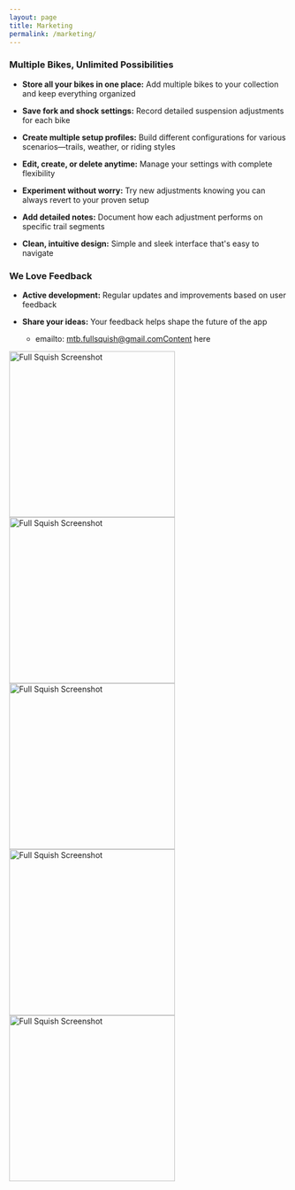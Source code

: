 ```yaml
---
layout: page
title: Marketing
permalink: /marketing/
---
```


### Multiple Bikes, Unlimited Possibilities

- **Store all your bikes in one place:** Add multiple bikes to your collection and keep everything organized

- **Save fork and shock settings:** Record detailed suspension adjustments for each bike

- **Create multiple setup profiles:** Build different configurations for various scenarios—trails, weather, or riding styles

- **Edit, create, or delete anytime:** Manage your settings with complete flexibility

- **Experiment without worry:** Try new adjustments knowing you can always revert to your proven setup

- **Add detailed notes:** Document how each adjustment performs on specific trail segments

- **Clean, intuitive design:** Simple and sleek interface that's easy to navigate

### We Love Feedback

- **Active development:** Regular updates and improvements based on user feedback

- **Share your ideas:** Your feedback helps shape the future of the app
    - emailto: mtb.fullsquish@gmail.comContent here


<img src="/marketing/01_Full_Squish.jpeg" alt="Full Squish Screenshot" width="300">
<img src="/marketing/02_Full_Squish.jpeg" alt="Full Squish Screenshot" width="300">
<img src="/marketing/03_Full_Squish.jpeg" alt="Full Squish Screenshot" width="300">
<img src="/marketing/04_Full_Squish.jpeg" alt="Full Squish Screenshot" width="300">
<img src="/marketing/05_Full_Squish.jpeg" alt="Full Squish Screenshot" width="300">









